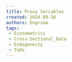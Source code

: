 ```yaml
---
title: Proxy Variables
created: 2024-09-16
authors: Engrima
tags:
 - Econometrics
 - Cross-Sectional_Data
 - Endogeneity
 - ToDo
---
```


